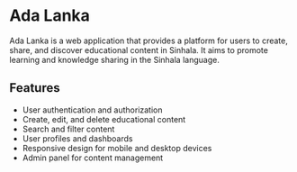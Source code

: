 # Ada Lanka

Ada Lanka is a web application that provides a platform for users to create, share, and discover educational content in Sinhala. It aims to promote learning and knowledge sharing in the Sinhala language.

## Features

-   User authentication and authorization
-   Create, edit, and delete educational content
-   Search and filter content
-   User profiles and dashboards
-   Responsive design for mobile and desktop devices
-   Admin panel for content management
